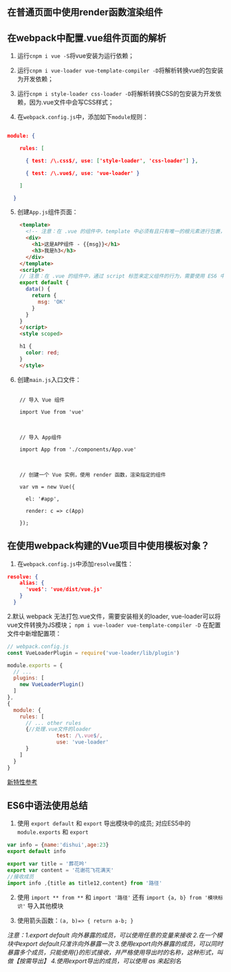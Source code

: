 ## 在普通页面中使用render函数渲染组件

## 在webpack中配置.vue组件页面的解析

1. 运行`cnpm i vue -S`将vue安装为运行依赖；

2. 运行`cnpm i vue-loader vue-template-compiler -D`将解析转换vue的包安装为开发依赖；

3. 运行`cnpm i style-loader css-loader -D`将解析转换CSS的包安装为开发依赖，因为.vue文件中会写CSS样式；

4. 在`webpack.config.js`中，添加如下`module`规则：

```json

module: {

    rules: [

      { test: /\.css$/, use: ['style-loader', 'css-loader'] },

      { test: /\.vue$/, use: 'vue-loader' }

    ]

  }

```

5. 创建`App.js`组件页面：

```html
    <template>
      <!-- 注意：在 .vue 的组件中，template 中必须有且只有唯一的根元素进行包裹，一般都用 div 当作唯一的根元素 -->
      <div>
        <h1>这是APP组件 - {{msg}}</h1>
        <h3>我是h3</h3>
      </div>
    </template>
    <script>
    // 注意：在 .vue 的组件中，通过 script 标签来定义组件的行为，需要使用 ES6 中提供的 export default 方式，导出一个vue实例对象
    export default {
      data() {
        return {
          msg: 'OK'
        }
      }
    }
    </script>
    <style scoped>

    h1 {
      color: red;
    }
    </style>
```

6. 创建`main.js`入口文件：

```

    // 导入 Vue 组件

    import Vue from 'vue'



    // 导入 App组件

    import App from './components/App.vue'



    // 创建一个 Vue 实例，使用 render 函数，渲染指定的组件

    var vm = new Vue({

      el: '#app',

      render: c => c(App)

    });

```

## 在使用webpack构建的Vue项目中使用模板对象？
1. 在`webpack.config.js`中添加`resolve`属性：
```json
resolve: {
    alias: {
      'vue$': 'vue/dist/vue.js'
    }
  }
```
2.默认 webpack 无法打包.vue文件，需要安装相关的loader, vue-loader可以将vue文件转换为JS模块；
`npm i vue-loader vue-template-compiler -D`
在配置文件中新增配置项：
```js
// webpack.config.js
const VueLoaderPlugin = require('vue-loader/lib/plugin')

module.exports = {
  // ...
  plugins: [
    new VueLoaderPlugin()
  ]
},
{
  module: {
    rules: [
      // ... other rules
      {//处理.vue文件的loader
                test: /\.vue$/,
                use: 'vue-loader'
      }
    ]
  }
}
```

[新特性参考](https://vue-loader.vuejs.org/migrating.html#a-plugin-is-now-required)

## ES6中语法使用总结

1. 使用 `export default` 和 `export` 导出模块中的成员; 对应ES5中的 `module.exports` 和 `export`
```js
var info = {name:'dishui',age:23}
export default info

export var title = '葬花吟'
export var content = '花谢花飞花满天'
//接收成员
import info ,{title as title12,content} from '路径' 
```

2. 使用 `import ** from **` 和 `import '路径'` 还有 `import {a, b} from '模块标识'` 导入其他模块

3. 使用箭头函数：`(a, b)=> { return a-b; }`

*注意：1.export default 向外暴露的成员，可以使用任意的变量来接收*
*2.在一个模块中export default只准许向外暴露一次*
*3.使用export向外暴露的成员，可以同时暴露多个成员，只能使用{}的形式接收，并严格使用导出时的名称，这种形式，叫做【按需导出】*
*4.使用export导出的成员，可以使用 as 来起别名*
